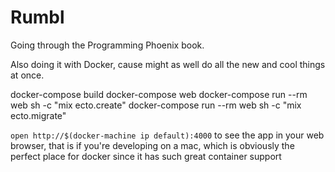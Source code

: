 # Rumbl

Going through the Programming Phoenix book.

Also doing it with Docker, cause might as well do all the new and cool things at once.

   docker-compose build
   docker-compose web
   docker-compose run --rm web sh -c "mix ecto.create"
   docker-compose run --rm web sh -c "mix ecto.migrate"

`open http://$(docker-machine ip default):4000` to see the app in your web
browser, that is if you're developing on a mac, which is obviously the perfect
place for docker since it has such great container support
